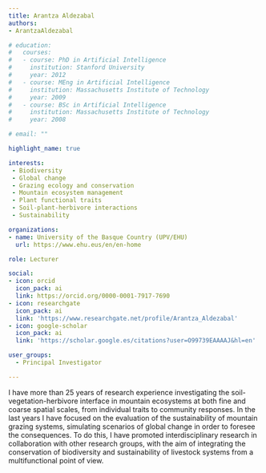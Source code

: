 ```yaml
---
title: Arantza Aldezabal
authors:
- ArantzaAldezabal

# education:
#   courses:
#   - course: PhD in Artificial Intelligence
#     institution: Stanford University
#     year: 2012
#   - course: MEng in Artificial Intelligence
#     institution: Massachusetts Institute of Technology
#     year: 2009
#   - course: BSc in Artificial Intelligence
#     institution: Massachusetts Institute of Technology
#     year: 2008

# email: ""

highlight_name: true

interests:
 - Biodiversity
 - Global change
 - Grazing ecology and conservation
 - Mountain ecosystem management
 - Plant functional traits
 - Soil-plant-herbivore interactions
 - Sustainability

organizations:
- name: University of the Basque Country (UPV/EHU)
  url: https://www.ehu.eus/en/en-home

role: Lecturer

social:
- icon: orcid
  icon_pack: ai
  link: https://orcid.org/0000-0001-7917-7690
- icon: researchgate
  icon_pack: ai
  link: 'https://www.researchgate.net/profile/Arantza_Aldezabal'
- icon: google-scholar
  icon_pack: ai
  link: 'https://scholar.google.es/citations?user=O99739EAAAAJ&hl=en'

user_groups: 
  - Principal Investigator

---
```


I have more than 25 years of research experience investigating the soil-vegetation-herbivore interface in mountain ecosystems at both fine and coarse spatial scales, from individual traits to community responses. In the last years I have focused on the evaluation of the sustainability of mountain grazing systems, simulating scenarios of global change in order to foresee the consequences. To do this, I have promoted interdisciplinary research in collaboration with other research groups, with the aim of integrating the conservation of biodiversity and sustainability of livestock systems from a multifunctional point of view.
